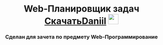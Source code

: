 <h1 align="center"> Web-Планировщик задач <a href="<h1 align="center">Скачать<a href="https://daniilshat.ru/" target="_blank">Daniil</a> 
<img src="https://github.com/blackcater/blackcater/raw/main/images/Hi.gif" height="32"/></h1>
<h3 align="center">Cделан для зачета по предмету Web-Программирование</h3>

